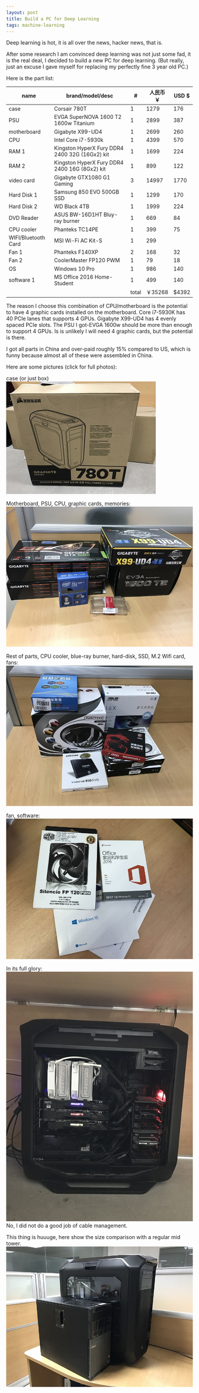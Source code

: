 ```yaml
---
layout: post
title: Build a PC for Deep Learning
tags: machine-learning
---
```


Deep learning is hot, it is all over the news, hacker news, that is.

After some research I am convinced deep learning was not just some fad, it is the real deal, I decided to build a new PC for deep learning. (But really, just an excuse I gave myself for replacing my perfectly fine 3 year old PC.)

Here is the part list:
<table class="table table-bordered table-striped">
  <thead>
  <tr>
    <th>name</th>
    <th>brand/model/desc</th>
    <th>#</th>
    <th>人民币 ￥</th>
    <th>USD $</th>
  </tr>
  </thead>
  <tbody>
  <tr>
    <td>case</td>
    <td>Corsair 780T</td>
    <td>1</td>
    <td>1279</td>
    <td>176</td>
  </tr>
  <tr>
    <td>PSU</td>
    <td>EVGA SuperNOVA 1600 T2 1600w Titanium</td>
    <td>1</td>
    <td>2899</td>
    <td>387</td>
  </tr>
  <tr>
    <td>motherboard</td>
    <td>Gigabyte X99-UD4</td>
    <td>1</td>
    <td>2699</td>
    <td>260</td>
  </tr>
  <tr>
    <td>CPU</td>
    <td>Intel Core i7-5930k</td>
    <td>1</td>
    <td>4399</td>
    <td>570</td>
  </tr>
  <tr>
    <td>RAM 1</td>
    <td>Kingston HyperX Fury DDR4 2400 32G (16Gx2) kit</td>
    <td>1</td>
    <td>1699</td>
    <td>224</td>
  </tr>
  <tr>
    <td>RAM 2</td>
    <td>Kingston HyperX Fury DDR4 2400 16G (8Gx2) kit</td>
    <td>1</td>
    <td>899</td>
    <td>122</td>
  </tr>
  <tr>
    <td>video card</td>
    <td>Gigabyte GTX1080 G1 Gaming</td>
    <td>3</td>
    <td>14997</td>
    <td>1770</td>
  </tr>
  <tr>
    <td>Hard Disk 1</td>
    <td>Samsung 850 EVO 500GB SSD</td>
    <td>1</td>
    <td>1299</td>
    <td>170</td>
  </tr>
  <tr>
    <td>Hard Disk 2</td>
    <td>WD Black 4TB</td>
    <td>1</td>
    <td>1999</td>
    <td>224</td>
  </tr>
  <tr>
    <td>DVD Reader</td>
    <td>ASUS BW-16D1HT Bluy-ray burner</td>
    <td>1</td>
    <td>669</td>
    <td>84</td>
  </tr>
  <tr>
    <td>CPU cooler</td>
    <td>Phanteks TC14PE</td>
    <td>1</td>
    <td>399</td>
    <td>75</td>
  </tr>
  <tr>
    <td>WIFI/Bluetooth Card</td>
    <td>MSI Wi-Fi AC Kit-S</td>
    <td>1</td>
    <td>299</td>
    <td> </td>
  </tr>
  <tr>
    <td>Fan 1</td>
    <td>Phanteks F140XP</td>
    <td>2</td>
    <td>168</td>
    <td>32</td>
  </tr>
  <tr>
    <td>Fan 2</td>
    <td>CoolerMaster FP120 PWM</td>
    <td>1</td>
    <td>79</td>
    <td>18</td>
  </tr>
  <tr>
    <td>OS</td>
    <td>Windows 10 Pro</td>
    <td>1</td>
    <td>986</td>
    <td>140</td>
  </tr>
  <tr>
    <td>software 1</td>
    <td>MS Office 2016 Home-Student</td>
    <td>1</td>
    <td>499</td>
    <td>140</td>
  </tr>
  <tr>
    <td> </td>
    <td> </td>
    <td>total</td>
    <td>￥35268</td>
    <td>$4392</td>
  </tr>
  </tbody>
</table>

The reason I choose this combination of CPU/motherboard is the potential to have 4 graphic cards installed on the motherboard.  Core i7-5930K has 40 PCIe lanes that supports 4 GPUs. Gigabyte X99-UD4 has 4 evenly spaced PCIe slots.  The PSU I got-EVGA 1600w should be more than enough to support 4 GPUs. Is is unlikely I will need 4 graphic cards, but the potential is there.

I got all parts in China and over-paid roughly 15% compared to US, which is funny because almost all of these were assembled in China.

Here are some pictures (click for full photos):

case (or just box) [<img src="/static/photos/780t.jpg">](/static/photos/IMG_0286.JPG)

Motherboard, PSU, CPU, graphic cards, memories:
[<img src="/static/photos/computer1.jpg">](/static/photos/IMG_0284.JPG)

Rest of parts, CPU cooler, blue-ray burner, hard-disk, SSD, M.2 Wifi card, fans:
[<img src="/static/photos/computer2.jpg">](/static/photos/IMG_0285.JPG)

fan, software:
[<img src="/static/photos/266s.jpg">](/static/photos/266.JPG)

In its full glory:
[<img src="/static/photos/136s.jpg">](/static/photos/136.JPG)
No, I did not do a good job of cable management.

This thing is huuuge, here show the size comparison with a regular mid tower.
[<img src="/static/photos/computer4.jpg">](/static/photos/IMG_0240.JPG)
